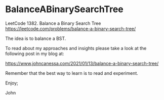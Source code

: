 # BalanceABinarySearchTree
LeetCode 1382. Balance a Binary Search Tree
https://leetcode.com/problems/balance-a-binary-search-tree/

The idea is to balance a BST.

To read about my approaches and insights please take a look at the
following post in my blog at:

https://www.johncanessa.com/2021/01/13/balance-a-binary-search-tree/

Remember that the best way to learn is to read and experiment.

Enjoy;

John
